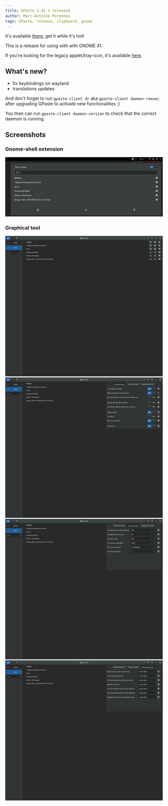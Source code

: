 ```yaml
---
title: GPaste 3.42.1 released
author: Marc-Antoine Perennou
tags: GPaste, release, clipboard, gnome
---
```


It's available [there](https://www.imagination-land.org/files/gpaste/gpaste-3.42.1.tar.xz), get it while it's hot!

This is a release for using with with GNOME 41.

If you're looking for the legacy applet/tray-icon, it's available [here](https://github.com/Keruspe/gpaste-applet).

## What's new?

- fix keybindings on wayland
- translations updates

And don't forget to run `gpaste-client dr` aka `gpaste-client daemon-reexec` after upgrading GPaste to activate new functionalities ;)

You then can run `gpaste-client daemon-version` to check that the correct daemon is running.

## Screenshots

### Gnome-shell extension

<img src="/images/GPaste/3/Extension.png" alt="Extension"/>

### Graphical tool

<img src="/images/GPaste/3/Ui-1-full.png" alt="Ui-1"/>

<img src="/images/GPaste/3/Ui-2-full.png" alt="Ui-2"/>

<img src="/images/GPaste/3/Ui-3-full.png" alt="Ui-3"/>

<img src="/images/GPaste/3/Ui-4-full.png" alt="Ui-4"/>

